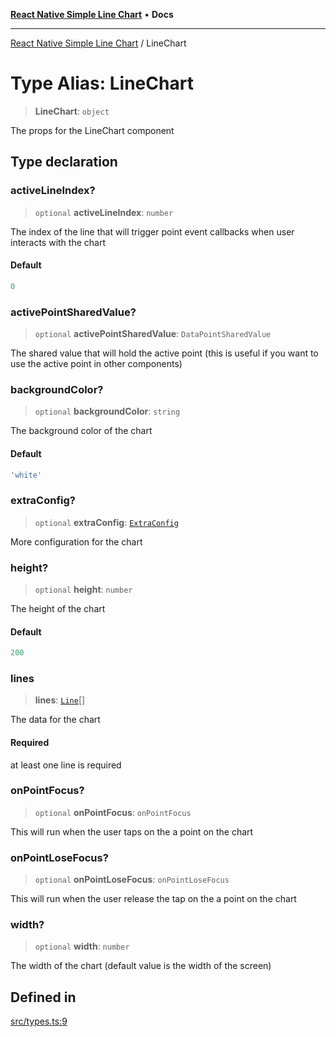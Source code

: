 [**React Native Simple Line Chart**](../README.md) • **Docs**

***

[React Native Simple Line Chart](../globals.md) / LineChart

# Type Alias: LineChart

> **LineChart**: `object`

The props for the LineChart component

## Type declaration

### activeLineIndex?

> `optional` **activeLineIndex**: `number`

The index of the line that will trigger point event callbacks when user interacts with the chart

#### Default

```ts
0
```

### activePointSharedValue?

> `optional` **activePointSharedValue**: `DataPointSharedValue`

The shared value that will hold the active point (this is useful if you want to use the active point in other components)

### backgroundColor?

> `optional` **backgroundColor**: `string`

The background color of the chart

#### Default

```ts
'white'
```

### extraConfig?

> `optional` **extraConfig**: [`ExtraConfig`](../interfaces/ExtraConfig.md)

More configuration for the chart

### height?

> `optional` **height**: `number`

The height of the chart

#### Default

```ts
200
```

### lines

> **lines**: [`Line`](../interfaces/Line.md)[]

The data for the chart

#### Required

at least one line is required

### onPointFocus?

> `optional` **onPointFocus**: `onPointFocus`

This will run when the user taps on the a point on the chart

### onPointLoseFocus?

> `optional` **onPointLoseFocus**: `onPointLoseFocus`

This will run when the user release the tap on the a point on the chart

### width?

> `optional` **width**: `number`

The width of the chart (default value is the width of the screen)

## Defined in

[src/types.ts:9](https://github.com/Malaa-tech/react-native-simple-line-chart/blob/638977e1064b855904c85112815974f31c2777e9/src/types.ts#L9)
